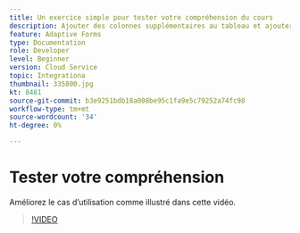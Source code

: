 ```yaml
---
title: Un exercice simple pour tester votre compréhension du cours
description: Ajouter des colonnes supplémentaires au tableau et ajouter un attribut aux critères de recherche
feature: Adaptive Forms
type: Documentation
role: Developer
level: Beginner
version: Cloud Service
topic: Integrationa
thumbnail: 335800.jpg
kt: 8481
source-git-commit: b3e9251bdb18a008be95c1fa9e5c79252a74fc98
workflow-type: tm+mt
source-wordcount: '34'
ht-degree: 0%

---
```


# Tester votre compréhension

Améliorez le cas d’utilisation comme illustré dans cette vidéo.

>[!VIDEO](https://video.tv.adobe.com/v/335800?quality=12&learn=on)

